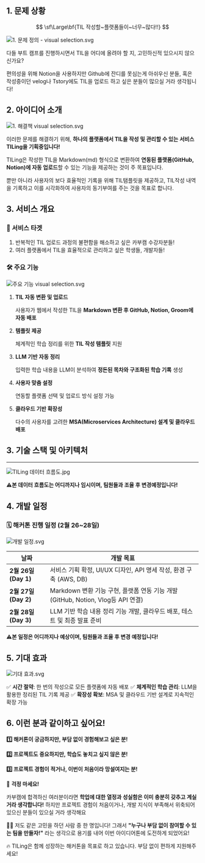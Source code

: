 ## 1. 문제 상황

$$
\sf\Large\bf{TIL 작성할~플랫폼들이~너무~많다!!}
$$

![1. 문제 정의 - visual selection.svg](attachment:e16d299f-7681-4853-820d-f81e6873eb64:1._%EB%AC%B8%EC%A0%9C_%EC%A0%95%EC%9D%98_-_visual_selection.svg)

다들 부트 캠프를 진행하시면서 TIL을 어디에 올려야 할 지, 고민하신적 있으시지 않으신가요?

편의성을 위해 Notion을 사용하지만 Github에 잔디를 못심는게 아쉬우신 분들,
혹은 작성중이던 velog나 Tstory에도 TIL을 업로드 하고 싶은 분들이 많으실 거라 생각됩니다!

## 2. 아이디어 소개

![1. 해결책 visual selection.svg](attachment:c02f44b0-86ba-4d80-8dd8-14a3e55f27a8:1._%ED%95%B4%EA%B2%B0%EC%B1%85_visual_selection.svg)

이러한 문제를 해결하기 위해, 
**하나의 플랫폼에서 TIL을 작성 및 관리할 수 있는 서비스 TILing을 기획중입니다!**

TILing은 작성한 TIL을 Markdown(md) 형식으로 변환하여
**연동된 플랫폼(GitHub, Notion)에 자동 업로드**할 수 있는 기능을
제공하는 것이 주 목표입니다.

뿐만 아니라 사용자의 보다 효율적인 기록을 위해 TIL탬플릿을 제공하고, 
TIL작성 내역을 기록하고 이를 시각화하여 사용자의 동기부여를 주는 것을 목표로 합니다.

## 3. 서비스 개요

### 🎯 서비스 타겟

<aside>

1. 반복적인 TIL 업로드 과정의 불편함을 해소하고 싶은 카부캠 수강자분들! 
2. 여러 플랫폼에서 TIL을 효율적으로 관리하고 싶은 학생들, 개발자들!
</aside>

### 🛠 주요 기능

![주요 기능 visual selection.svg](attachment:ead0d9c4-5334-4eba-b242-16c8c054c377:%EC%A3%BC%EC%9A%94_%EA%B8%B0%EB%8A%A5_visual_selection.svg)

1. **TIL 자동 변환 및 업로드**
    
    사용자가 웹에서 작성한 TIL을 **Markdown 변환 후 GitHub, Notion, Groom에 자동 배포**
    
2. **템플릿 제공**
    
    체계적인 학습 정리를 위한 **TIL 작성 템플릿** 지원
    
3. **LLM 기반 자동 정리**
    
    입력한 학습 내용을 LLM이 분석하여 **정돈된 목차와 구조화된 학습 기록** 생성
    
4. **사용자 맞춤 설정**
    
    연동할 플랫폼 선택 및 업로드 방식 설정 가능
    
5. **클라우드 기반 확장성**
    
    다수의 사용자를 고려한 **MSA(Microservices Architecture) 설계 및 클라우드 배포**
    

## 3. 기술 스택 및 아키텍처

---

![TILing 데이터 흐름도.jpg](attachment:15e7cb68-264f-4af2-8c9b-bfbb93cbb951:TILing_%EB%8D%B0%EC%9D%B4%ED%84%B0_%ED%9D%90%EB%A6%84%EB%8F%84.jpg)

**⚠본 데이터 흐름도는 어디까지나 임시이며, 팀원들과 조율 후 변경예정입니다!**

## 4. 개발 일정

### 🗓 해커톤 진행 일정 (2월 26~28일)

![개발 일정.svg](attachment:caee9770-7d11-4050-a93b-f08f6de871a3:%EA%B0%9C%EB%B0%9C_%EC%9D%BC%EC%A0%95.svg)

| 날짜 | 개발 목표 |
| --- | --- |
| **2월 26일 (Day 1)** | 서비스 기획 확정, UI/UX 디자인, API 명세 작성, 환경 구축 (AWS, DB) |
| **2월 27일 (Day 2)** | Markdown 변환 기능 구현, 플랫폼 연동 기능 개발 (GitHub, Notion, Vlog등 API 연결) |
| **2월 28일 (Day 3)** | LLM 기반 학습 내용 정리 기능 개발, 클라우드 배포, 테스트 및 최종 발표 준비 |

**⚠본 일정은 어디까지나 예상이며, 팀원들과 조율 후 변경 예정입니다!**

## 5. 기대 효과

![기대 효과.svg](attachment:12d96b56-2fdb-48f4-ac2e-ac869ea24195:%EA%B8%B0%EB%8C%80_%ED%9A%A8%EA%B3%BC.svg)

✅ **시간 절약**: 한 번의 작성으로 모든 플랫폼에 자동 배포
✅ **체계적인 학습 관리**: LLM을 활용한 정리된 TIL 기록 제공
✅ **확장성 확보**: MSA 및 클라우드 기반 설계로 지속적인 확장 가능

## 6. 이런 분과 같이하고 싶어요!

**1️⃣ 해커톤이 궁금하지만, 부담 없이 경험해보고 싶은 분!**

**2️⃣ 프로젝트도 중요하지만, 학습도 놓치고 싶지 않은 분!**

**3️⃣ 프로젝트 경험이 적거나, 이번이 처음이라 망설여지는 분!**

👋 **걱정 마세요!**

카부캠에 합격하신 여러분이라면 **학업에 대한 열정과 성실함은
이미 충분히 갖추고 계실 거라 생각합니다!** 
하지만 프로젝트 경험이 처음이거나, 개발 지식이 부족해서
위축되어 있으신 분들이 있으실 거라 생각해요

🙋‍♂️ 저도 같은 고민을 하던 사람 중 한 명입니다!
그래서 **"누구나 부담 없이 참여할 수 있는 팀을 만들자!"** 라는 생각으로 용기를 내어 
이번 아이디어톤에 도전하게 되었어요!

🔥 TILing은 함께 성장하는 해커톤을 목표로 하고 있습니다.
부담 없이 편하게 지원해주세요!